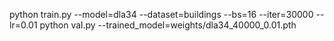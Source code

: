 python train.py --model=dla34 --dataset=buildings --bs=16 --iter=30000 --lr=0.01
python val.py --trained_model=weights/dla34_40000_0.01.pth